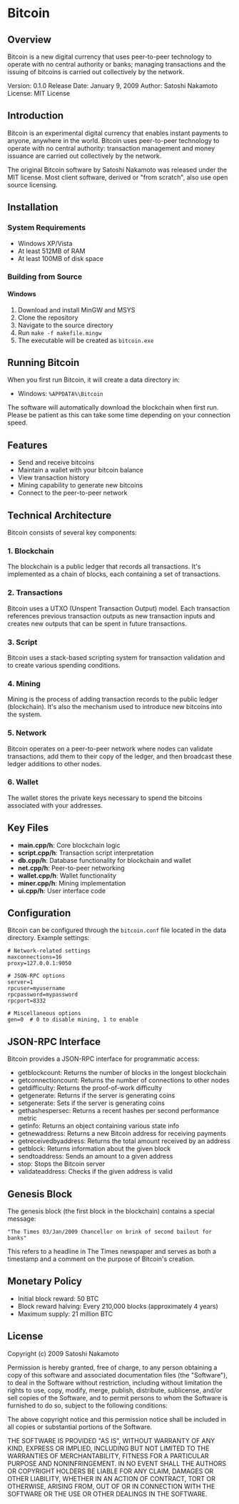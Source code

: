 # Bitcoin

## Overview

Bitcoin is a new digital currency that uses peer-to-peer technology to operate with no central authority or banks; managing transactions and the issuing of bitcoins is carried out collectively by the network.

Version: 0.1.0
Release Date: January 9, 2009
Author: Satoshi Nakamoto
License: MIT License

## Introduction

Bitcoin is an experimental digital currency that enables instant payments to anyone, anywhere in the world. Bitcoin uses peer-to-peer technology to operate with no central authority: transaction management and money issuance are carried out collectively by the network. 

The original Bitcoin software by Satoshi Nakamoto was released under the MIT license. Most client software, derived or "from scratch", also use open source licensing.

## Installation

### System Requirements

- Windows XP/Vista
- At least 512MB of RAM
- At least 100MB of disk space

### Building from Source

#### Windows
1. Download and install MinGW and MSYS
2. Clone the repository
3. Navigate to the source directory
4. Run `make -f makefile.mingw`
5. The executable will be created as `bitcoin.exe`

## Running Bitcoin

When you first run Bitcoin, it will create a data directory in:

- Windows: `%APPDATA%\Bitcoin`

The software will automatically download the blockchain when first run. Please be patient as this can take some time depending on your connection speed.

## Features

- Send and receive bitcoins
- Maintain a wallet with your bitcoin balance
- View transaction history
- Mining capability to generate new bitcoins
- Connect to the peer-to-peer network

## Technical Architecture

Bitcoin consists of several key components:

### 1. Blockchain
The blockchain is a public ledger that records all transactions. It's implemented as a chain of blocks, each containing a set of transactions. 

### 2. Transactions
Bitcoin uses a UTXO (Unspent Transaction Output) model. Each transaction references previous transaction outputs as new transaction inputs and creates new outputs that can be spent in future transactions.

### 3. Script
Bitcoin uses a stack-based scripting system for transaction validation and to create various spending conditions.

### 4. Mining
Mining is the process of adding transaction records to the public ledger (blockchain). It's also the mechanism used to introduce new bitcoins into the system.

### 5. Network
Bitcoin operates on a peer-to-peer network where nodes can validate transactions, add them to their copy of the ledger, and then broadcast these ledger additions to other nodes.

### 6. Wallet
The wallet stores the private keys necessary to spend the bitcoins associated with your addresses.

## Key Files

- **main.cpp/h**: Core blockchain logic
- **script.cpp/h**: Transaction script interpretation
- **db.cpp/h**: Database functionality for blockchain and wallet
- **net.cpp/h**: Peer-to-peer networking
- **wallet.cpp/h**: Wallet functionality
- **miner.cpp/h**: Mining implementation
- **ui.cpp/h**: User interface code

## Configuration

Bitcoin can be configured through the `bitcoin.conf` file located in the data directory. Example settings:

```
# Network-related settings
maxconnections=16
proxy=127.0.0.1:9050

# JSON-RPC options
server=1
rpcuser=myusername
rpcpassword=mypassword
rpcport=8332

# Miscellaneous options
gen=0  # 0 to disable mining, 1 to enable
```

## JSON-RPC Interface

Bitcoin provides a JSON-RPC interface for programmatic access:

- getblockcount: Returns the number of blocks in the longest blockchain
- getconnectioncount: Returns the number of connections to other nodes
- getdifficulty: Returns the proof-of-work difficulty
- getgenerate: Returns if the server is generating coins
- setgenerate: Sets if the server is generating coins
- gethashespersec: Returns a recent hashes per second performance metric
- getinfo: Returns an object containing various state info
- getnewaddress: Returns a new Bitcoin address for receiving payments
- getreceivedbyaddress: Returns the total amount received by an address
- getblock: Returns information about the given block
- sendtoaddress: Sends an amount to a given address
- stop: Stops the Bitcoin server
- validateaddress: Checks if the given address is valid

## Genesis Block

The genesis block (the first block in the blockchain) contains a special message:

```
"The Times 03/Jan/2009 Chancellor on brink of second bailout for banks"
```

This refers to a headline in The Times newspaper and serves as both a timestamp and a comment on the purpose of Bitcoin's creation.

## Monetary Policy

- Initial block reward: 50 BTC
- Block reward halving: Every 210,000 blocks (approximately 4 years)
- Maximum supply: 21 million BTC

## License

Copyright (c) 2009 Satoshi Nakamoto

Permission is hereby granted, free of charge, to any person obtaining a copy of this software and associated documentation files (the "Software"), to deal in the Software without restriction, including without limitation the rights to use, copy, modify, merge, publish, distribute, sublicense, and/or sell copies of the Software, and to permit persons to whom the Software is furnished to do so, subject to the following conditions:

The above copyright notice and this permission notice shall be included in all copies or substantial portions of the Software.

THE SOFTWARE IS PROVIDED "AS IS", WITHOUT WARRANTY OF ANY KIND, EXPRESS OR IMPLIED, INCLUDING BUT NOT LIMITED TO THE WARRANTIES OF MERCHANTABILITY, FITNESS FOR A PARTICULAR PURPOSE AND NONINFRINGEMENT. IN NO EVENT SHALL THE AUTHORS OR COPYRIGHT HOLDERS BE LIABLE FOR ANY CLAIM, DAMAGES OR OTHER LIABILITY, WHETHER IN AN ACTION OF CONTRACT, TORT OR OTHERWISE, ARISING FROM, OUT OF OR IN CONNECTION WITH THE SOFTWARE OR THE USE OR OTHER DEALINGS IN THE SOFTWARE.
